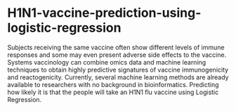 # H1N1-vaccine-prediction-using-logistic-regression
Subjects receiving the same vaccine often show different levels of immune responses and some may even present adverse side effects to the vaccine. Systems vaccinology can combine omics data and machine learning techniques to obtain highly predictive signatures of vaccine immunogenicity and reactogenicity. Currently, several machine learning methods are already available to researchers with no background in bioinformatics.
Predicting how likely it is that the people will take an H1N1 flu vaccine using Logistic Regression.
